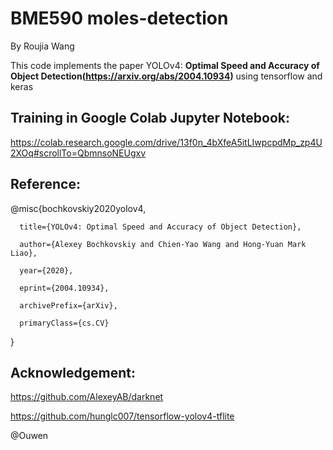# BME590 moles-detection
By Roujia Wang

This code implements the paper YOLOv4: **Optimal Speed and Accuracy of Object Detection(https://arxiv.org/abs/2004.10934)** using tensorflow and keras

## Training in Google Colab Jupyter Notebook: 
https://colab.research.google.com/drive/13f0n_4bXfeA5itLIwpcpdMp_zp4U2XOq#scrollTo=QbmnsoNEUgxv

## Reference: 
@misc{bochkovskiy2020yolov4,

      title={YOLOv4: Optimal Speed and Accuracy of Object Detection}, 
      
      author={Alexey Bochkovskiy and Chien-Yao Wang and Hong-Yuan Mark Liao},
      
      year={2020},
      
      eprint={2004.10934},
      
      archivePrefix={arXiv},
      
      primaryClass={cs.CV}
      
}
## Acknowledgement:
https://github.com/AlexeyAB/darknet

https://github.com/hunglc007/tensorflow-yolov4-tflite

@Ouwen
